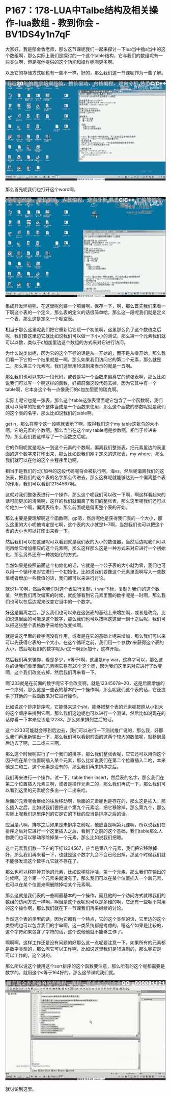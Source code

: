 # P167：178-LUA中Talbe结构及相关操作-lua数组 - 教到你会 - BV1DS4y1n7qF

大家好，我是郁金香老师，那么这节课呢我们一起来探讨一下lua当中撸a当中的这个数组啊，那么实际上我们是探讨的一个这个table结构，它与我们的数组呢有一些类似啊，但是呢他提供的这个功能和操作呢呃更多啊。

以及它的存储方式呢也有一些不一样，好的，那么我们这一节课呢作为一些了解。

![](img/d72ad17a76c1c8ed2ba75932b1401348_1.png)

那么首先呢我们也打开这个word啊。

![](img/d72ad17a76c1c8ed2ba75932b1401348_3.png)

集成开发环境呃，在这里呢创建一个项目啊，保存一下，啊，那么首先我们来看一下啊这个表的一个定义，那么表的定义的话很简单哈，那么这一段呢我们就是定义一个表，那么这是定义一个呃空表。

相当于那么这里呢我们把它重新给它赋一个初值啊，这里那么负了这个数值之后呢，我们要这里边它就比如说我们可以做一下小小的测试，那么第一个元素我们就可以以数，类似于c加加里边这个数组的方式来对它进行访问。

为什么说类似呢，因为它的这个下标的话是从一开始的，而不是从零开始，那么我们看一下它的一个结果就是一啊，那么如果我们访问它的第二个元素，那么就是二，那么第三个元素呢，我们这里用16进制来表示的就是一五啊。

那么我们也可以来写一段代码，或者是写一个函数来偏离它的整张表啊，那么比如说我们可以写一个啊这样的函数，好把前面这段代码去掉，因为它其中有一个table啊，它本身这个有一点像我们的c加加里面的瑞克啊。

实际上呢它也是一张表，那么这个table这张表里面呢它包含了一个函数啊，我们就可以简单的把这个整体当成是一个函数来使用，那么这个函数的参数呢就是我们的这个表的名字，那么比如说我们的table啊。

get n，那么在整个这一段呢就表示了啊，取得我们这个my table这张鸟的大小啊，它的元素的个数啊，那么当当在这个my table呢是参数啊，相当于传进来的，那么我们要这样写了一个函数之后呢。

它的作用呢就是呃从一到这个元素的个数啊，偏离我们整张表，把元素里边的表里面的这个数字来打印出来，那么比如说我们刚才定义的这张表，my where，那么我们就可以在他的这个主程序里边啊。

相当于是我们的c加加林的这段代码呢将会被执行啊，海vs，然后呢偏离我们的这张表，把我们的这个表的名字那么传进去，那么这样呢就能够达到一个偏离整个表的作用，我们可以看到12154567啊。

这就对我们整张表进行一个操作，那么这个呢我们可以改一下啊，啊这样看起来的话可能更加的清晰啊，这样的我们就偏离了我们的整张表，那么这里呢我们还可以给他加一个啊，偏离表结束，那么前面呢是偏离整个表的开始。

那么主要是要理解啊这个函数啊，gp嗯，然后呢他是获得我们表的一个大小，那么这里的大小呢他肯定是七啊，这个表的大小就是1~7啊，当然我们也可以把这个表的大小也可以打印出来看一下。

然后我们可以在这里呢可以看到就是我们表的大小的数值器，当然后边呢我们可以呃再给它增加相应的这个元素啊，那么这样那么这是一种方式来对它进行一个初始化，那么另外还有一种初始化的方式。

当然如果是按照前面这个初始化的话，它就是一个公子表的大小就为零，我们也可以用一个循环来对它进行一个初始化，比如说我们要像这个元素里面啊写入一些数值或者增加一些数值的话，我们都可以来进行讨论。

就说1~10啊，然后呢我们对这个表进行复制，i war下标，复制为我们i的这个数值，然后我们再次偏离的时候，就能够看到它元素里面的数字呢是一时啊，那么我们也可以在后边呢来改变它当中的一个数字。

好这是偏离之后，那么我们也可以来在这张表的基础上来增加啊，或者是改变，比如说这里面的可能是这个数字，那么我们也可以按照这这里一到十之后呢，我们可以把这张整个表格数字来给他改变掉啊。

就是说这里面的数字呢没有作用，或者是在它的基础上呢来增加，那么我们可以来可以先获得它表的一个大小，在这个循环之前，我们用一个参数n来获得这个表的大小，然后呢我们i的数字呢从n加一啊到n加十，这样开始。

然后我们再来骗你，看是多少，n等于t啊，这里是my war，这样才可以，那么这样的话我们表里面的元素呢它将有20个这个商，因为我们这里来对它进行了改变啊，这个我们改变去掉，然后我们再来看一下。

啊1233就是在前面的数字呢它不会改变啊，就是12345678~20，这是后面增加的一个序列，那么这是一些表的基本的一个操作啊，那么呢我们这个表的话，它还提供了其他的一些函数来对它进行操作。

比如说这个排序排序呢，它能够来这个sht，能够把整个表的元素呢按照从小到大的这个顺序来排列它啊，那么我们这边呢也可以进行一个测试，然后比如说现在的话你看一下本来应该是12233，那么如果排列之后的话。

这个2233可能就会移到后边去，我们可以进行一下测试推广说的，那么我，好那么我们再重新输出一下，那么我们可以看到前面的这两个较大的数值呢，就移到最后边去了啊，二二或三三啊。

那么这个时候呢实行了一个我们的排序，那么我们整张表呢，它它还可以用你这个因子呢在某个位置啊插入某个元素，那么比如说我们在第二个位置插入二哈，本来他是二和三，这个元素是没有的，那么我们再来排序之后。

我们再来进行一个操作，试一下，table their insert，然后表的名字，那么我们在第二个位置插入元素三啊，或者是操作元素二的，那么我们再试一下，那么我们可以看到这里的元素呢会多出一个二出来哈。

后面的元素呢会继续的往后移动啊，后面的元素呢也是存在的，那么这是插入，那么插入之后，比如说我们要把这个第九个元素哈，把它移除掉，那么第九个，那么实际上呢我们这里序列的它是它的下标的应当是排序之后的话。

应当是八啊，排序之后如果是未排序之前呢，他应当是啊第九课啊，所以说我们在排序之后对它进行一个这里插入之后，看到了之前的这个基础，我们table那么人物我们也可以移动移除掉某一个元素，那么比如说我们把嗯。

这个元素我们数一下它的下标1234567，应当是第八个元素，我们把它移除掉好，那么我们再来看一下，也就是这个数字九会不会已经出掉，那这个时候我们就不能够发现这个数字九它就不存在了。

那么也可以移除掉其他的元素，比如说移除掉哈，第一个元素，那么我们在输出的时候啊，这个第一个元素来就没有了，那么我们可以在某个位置插入一个新元素，也可以在某个位置来啊删除掉哈某个元素啊。

那么这就是我们表的一些啊最基本的一个操作，而且他的一个访问方式就跟我们的数组的访问方式一样啊，啊但是这个表呢也可以是多维的啊，它还有一些呃不常用的这个操作啊，那么我们就在下一节课我们再来继续的讨论。

当然这个表的类型的话，因为它都有一个特点，它的这个类型的话，它里边的这个类型呢也可以包含我们的字串啊，这一类系统都是考虑的，嗯这个如果是比较的，这个字符如果包含了字符的话，这个说他他就不能够工作了。

啊啊啊，这样工作还是没有问题的好那么这一点呢要注意一下，如果所有的元素都是数字类型的，那么呢它可以工作啊，比如说这里我们是16进制的，那么呢它是可以工作的，这个说的。

那么所以说这个使用这个sort排序的这个函数要注意，那么所有的这个呢都需要是数字的，就用这个s等于164好的，那么这节课呢我们就。



![](img/d72ad17a76c1c8ed2ba75932b1401348_5.png)

就讨论到这里。